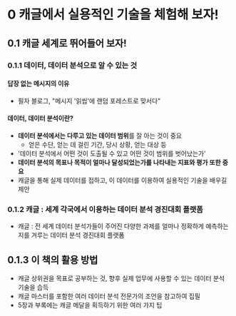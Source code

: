 # 0 캐글에서 실용적인 기술을 체험해 보자!
## 0.1 캐글 세계로 뛰어들어 보자!
### 0.1.1 데이터, 데이터 분석으로 알 수 있는 것
#### 답장 없는 메시지의 이유
 - 필자 블로그, "메시지 '읽씹'에 랜덤 포레스트로 맞서다"
#### 데이터, 데이터 분석이란?
 - **데이터 분석에서는 다루고 있는 데이터 범위**를 잘 아는 것이 중요
   - 얻은 수단, 얻는 데 걸린 기간, 당시 상황, 얻는 대상 등
 - '데이터 분석에서 어떤 것이 도출될 수 있고 어떤 것이 범위를 벗어났는가'
 - **데이터 분석의 목표나 목적이 얼마나 달성되었는가를 나타내는 지표와 평가 또한 중요**
 - 캐글을 통해 실제 데이터를 접하고, 이 데이터를 이용하여 실용적인 기술을 배우길 제안

### 0.1.2 캐글 : 세계 각국에서 이용하는 데이터 분석 경진대회 플랫폼
 - 캐글 : 전 세계 데이터 분석가들이 주어진 다양한 과제를 얼마나 정확하게 예측하는지를 겨루는 데이터 분석 경진대회 플랫폼

## 0.1.3 이 책의 활용 방법
 - 캐글 상위권을 목표로 공부하는 것, 향후 실제 업무에 사용할 수 있는 데이터 분석 기술을 습득
 - 캐글 마스터를 포함한 여러 데이터 분석 전문가의 조언을 참고하여 집필
 - 5장과 부록에는 캐글 메달을 획득하기 위한 여러 가지 팁